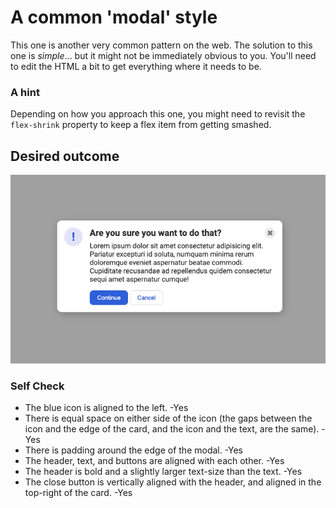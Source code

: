 # A common 'modal' style
This one is another very common pattern on the web. The solution to this one is _simple_... but it might not be immediately obvious to you. You'll need to edit the HTML a bit to get everything where it needs to be.

### A hint
Depending on how you approach this one, you might need to revisit the `flex-shrink` property to keep a flex item from getting smashed.

## Desired outcome

![desired outcome](./desired-outcome.png)

### Self Check

- The blue icon is aligned to the left. -Yes
- There is equal space on either side of the icon (the gaps between the icon and the edge of the card, and the icon and the text, are the same). -Yes
- There is padding around the edge of the modal. -Yes
- The header, text, and buttons are aligned with each other. -Yes
- The header is bold and a slightly larger text-size than the text. -Yes
- The close button is vertically aligned with the header, and aligned in the top-right of the card. -Yes
